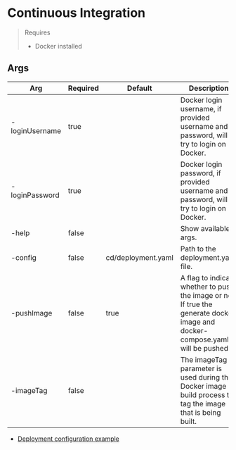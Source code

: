 # Continuous Integration

> Requires
> - Docker installed

## Args

| Arg            | Required | Default            | Description                                                                                                                     |
|----------------|----------|--------------------|---------------------------------------------------------------------------------------------------------------------------------|
| -loginUsername | true     |                    | Docker login username, if provided username and password, will try to login on Docker.                                          |
| -loginPassword | true     |                    | Docker login password, if provided username and password, will try to login on Docker.                                          |
| -help          | false    |                    | Show available args.                                                                                                            |
| -config        | false    | cd/deployment.yaml | Path to the deployment.yaml file.                                                                                               |
| -pushImage     | false    | true               | A flag to indicate whether to push the image or not. If true the generate docker image and docker-compose.yaml, will be pushed. |
| -imageTag      | false    |                    | The imageTag parameter is used during the Docker image build process to tag the image that is being built.                      |

- [Deployment configuration example](https://github.com/softwareplace/docker-deployment/blob/main/deployment.yaml)
